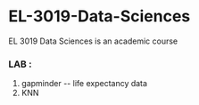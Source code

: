 # EL-3019-Data-Sciences
EL 3019  Data Sciences is an academic course


### LAB : 
1. gapminder -- life expectancy data 
2. KNN 